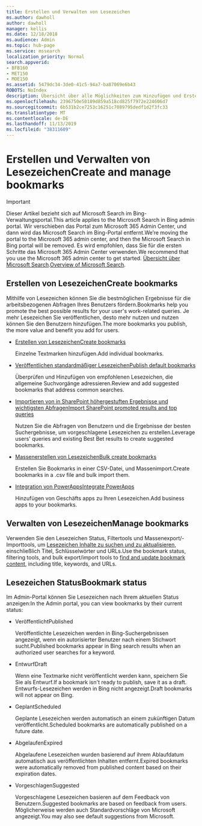 ```yaml
---
title: Erstellen und Verwalten von Lesezeichen
ms.author: dawholl
author: dawholl
manager: kellis
ms.date: 12/18/2018
ms.audience: Admin
ms.topic: hub-page
ms.service: mssearch
localization_priority: Normal
search.appverid:
- BFB160
- MET150
- MOE150
ms.assetid: 5479dc34-3de0-41c5-94a7-ba87069e6b43
ROBOTS: NoIndex
description: Übersicht über alle Möglichkeiten zum Hinzufügen und Erstellen von Lesezeichen für Microsoft-Such Arbeitsergebnisse
ms.openlocfilehash: 2396750e50189d859a518cd825f7972e224606d7
ms.sourcegitcommit: 6b531b2ce7253c16251c7089795dedf1d2f3fc33
ms.translationtype: MT
ms.contentlocale: de-DE
ms.lasthandoff: 11/13/2019
ms.locfileid: "38311609"
---
```

# <a name="create-and-manage-bookmarks"></a><span data-ttu-id="90721-103">Erstellen und Verwalten von Lesezeichen</span><span class="sxs-lookup"><span data-stu-id="90721-103">Create and manage bookmarks</span></span>

> [!IMPORTANT]
> <span data-ttu-id="90721-104">Dieser Artikel bezieht sich auf Microsoft Search im Bing-Verwaltungsportal.</span><span class="sxs-lookup"><span data-stu-id="90721-104">This article applies to the Microsoft Search in Bing admin portal.</span></span> <span data-ttu-id="90721-105">Wir verschieben das Portal zum Microsoft 365 Admin Center, und dann wird das Microsoft Search im Bing-Portal entfernt.</span><span class="sxs-lookup"><span data-stu-id="90721-105">We’re moving the portal to the Microsoft 365 admin center, and then the Microsoft Search in Bing portal will be removed.</span></span> <span data-ttu-id="90721-106">Es wird empfohlen, dass Sie für die ersten Schritte das Microsoft 365 Admin Center verwenden.</span><span class="sxs-lookup"><span data-stu-id="90721-106">We recommend that you use the Microsoft 365 admin center to get started.</span></span> <span data-ttu-id="90721-107">[Übersicht über Microsoft Search](overview-microsoft-search.md).</span><span class="sxs-lookup"><span data-stu-id="90721-107">[Overview of Microsoft Search](overview-microsoft-search.md).</span></span>
    
## <a name="create-bookmarks"></a><span data-ttu-id="90721-108">Erstellen von Lesezeichen</span><span class="sxs-lookup"><span data-stu-id="90721-108">Create bookmarks</span></span>

<span data-ttu-id="90721-109">Mithilfe von Lesezeichen können Sie die bestmöglichen Ergebnisse für die arbeitsbezogenen Abfragen Ihres Benutzers fördern.</span><span class="sxs-lookup"><span data-stu-id="90721-109">Bookmarks help you promote the best possible results for your user's work-related queries.</span></span> <span data-ttu-id="90721-110">Je mehr Lesezeichen Sie veröffentlichen, desto mehr nutzen und nutzen können Sie den Benutzern hinzufügen.</span><span class="sxs-lookup"><span data-stu-id="90721-110">The more bookmarks you publish, the more value and benefit you add for users.</span></span>
  
- [<span data-ttu-id="90721-111">Erstellen von Lesezeichen</span><span class="sxs-lookup"><span data-stu-id="90721-111">Create bookmarks</span></span>](create-bookmarks.md)
    
    <span data-ttu-id="90721-112">Einzelne Textmarken hinzufügen.</span><span class="sxs-lookup"><span data-stu-id="90721-112">Add individual bookmarks.</span></span>
    
- [<span data-ttu-id="90721-113">Veröffentlichen standardmäßiger Lesezeichen</span><span class="sxs-lookup"><span data-stu-id="90721-113">Publish default bookmarks</span></span>](publish-default-bookmarks.md)
    
    <span data-ttu-id="90721-114">Überprüfen und Hinzufügen von empfohlenen Lesezeichen, die allgemeine Suchvorgänge adressieren.</span><span class="sxs-lookup"><span data-stu-id="90721-114">Review and add suggested bookmarks that address common searches.</span></span>
    
- [<span data-ttu-id="90721-115">Importieren von in SharePoint höhergestuften Ergebnisse und wichtigsten Abfragen</span><span class="sxs-lookup"><span data-stu-id="90721-115">Import SharePoint promoted results and top queries</span></span>](import-sharepoint-promoted-results-and-top-queries.md)
    
    <span data-ttu-id="90721-116">Nutzen Sie die Abfragen von Benutzern und die Ergebnisse der besten Suchergebnisse, um vorgeschlagene Lesezeichen zu erstellen.</span><span class="sxs-lookup"><span data-stu-id="90721-116">Leverage users' queries and existing Best Bet results to create suggested bookmarks.</span></span>
    
- [<span data-ttu-id="90721-117">Massenerstellen von Lesezeichen</span><span class="sxs-lookup"><span data-stu-id="90721-117">Bulk create bookmarks</span></span>](bulk-create-bookmarks.md)
    
    <span data-ttu-id="90721-118">Erstellen Sie Bookmarks in einer CSV-Datei, und Massenimport.</span><span class="sxs-lookup"><span data-stu-id="90721-118">Create bookmarks in a .csv file and bulk import them.</span></span>
    
- [<span data-ttu-id="90721-119">Integration von PowerApps</span><span class="sxs-lookup"><span data-stu-id="90721-119">Integrate PowerApps</span></span>](integrate-powerapps.md)
    
    <span data-ttu-id="90721-120">Hinzufügen von Geschäfts apps zu Ihren Lesezeichen.</span><span class="sxs-lookup"><span data-stu-id="90721-120">Add business apps to your bookmarks.</span></span>
    
## <a name="manage-bookmarks"></a><span data-ttu-id="90721-121">Verwalten von Lesezeichen</span><span class="sxs-lookup"><span data-stu-id="90721-121">Manage bookmarks</span></span>

<span data-ttu-id="90721-122">Verwenden Sie den Lesezeichen Status, Filtertools und Massenexport/-Importtools, um [Lesezeichen Inhalte zu suchen und zu aktualisieren](manage-bookmarks.md), einschließlich Titel, Schlüsselwörter und URLs.</span><span class="sxs-lookup"><span data-stu-id="90721-122">Use the bookmark status, filtering tools, and bulk export/import tools to [find and update bookmark content](manage-bookmarks.md), including title, keywords, and URLs.</span></span>
  
## <a name="bookmark-status"></a><span data-ttu-id="90721-123">Lesezeichen Status</span><span class="sxs-lookup"><span data-stu-id="90721-123">Bookmark status</span></span>

<span data-ttu-id="90721-124">Im Admin-Portal können Sie Lesezeichen nach Ihrem aktuellen Status anzeigen:</span><span class="sxs-lookup"><span data-stu-id="90721-124">In the Admin portal, you can view bookmarks by their current status:</span></span>
  
- <span data-ttu-id="90721-125">Veröffentlicht</span><span class="sxs-lookup"><span data-stu-id="90721-125">Published</span></span>
    
    <span data-ttu-id="90721-126">Veröffentlichte Lesezeichen werden in Bing-Suchergebnissen angezeigt, wenn ein autorisierter Benutzer nach einem Stichwort sucht.</span><span class="sxs-lookup"><span data-stu-id="90721-126">Published bookmarks appear in Bing search results when an authorized user searches for a keyword.</span></span>
    
- <span data-ttu-id="90721-127">Entwurf</span><span class="sxs-lookup"><span data-stu-id="90721-127">Draft</span></span>
    
    <span data-ttu-id="90721-128">Wenn eine Textmarke nicht veröffentlicht werden kann, speichern Sie Sie als Entwurf.</span><span class="sxs-lookup"><span data-stu-id="90721-128">If a bookmark isn't ready to publish, save it as a draft.</span></span> <span data-ttu-id="90721-129">Entwurfs-Lesezeichen werden in Bing nicht angezeigt.</span><span class="sxs-lookup"><span data-stu-id="90721-129">Draft bookmarks will not appear on Bing.</span></span>
    
- <span data-ttu-id="90721-130">Geplant</span><span class="sxs-lookup"><span data-stu-id="90721-130">Scheduled</span></span>
    
    <span data-ttu-id="90721-131">Geplante Lesezeichen werden automatisch an einem zukünftigen Datum veröffentlicht.</span><span class="sxs-lookup"><span data-stu-id="90721-131">Scheduled bookmarks are automatically published on a future date.</span></span>
    
- <span data-ttu-id="90721-132">Abgelaufen</span><span class="sxs-lookup"><span data-stu-id="90721-132">Expired</span></span>
    
    <span data-ttu-id="90721-133">Abgelaufene Lesezeichen wurden basierend auf ihrem Ablaufdatum automatisch aus veröffentlichten Inhalten entfernt.</span><span class="sxs-lookup"><span data-stu-id="90721-133">Expired bookmarks were automatically removed from published content based on their expiration dates.</span></span>
    
- <span data-ttu-id="90721-134">Vorgeschlagen</span><span class="sxs-lookup"><span data-stu-id="90721-134">Suggested</span></span>
    
    <span data-ttu-id="90721-135">Vorgeschlagene Lesezeichen basieren auf dem Feedback von Benutzern.</span><span class="sxs-lookup"><span data-stu-id="90721-135">Suggested bookmarks are based on feedback from users.</span></span> <span data-ttu-id="90721-136">Möglicherweise werden auch Standardvorschläge von Microsoft angezeigt.</span><span class="sxs-lookup"><span data-stu-id="90721-136">You may also see default suggestions from Microsoft.</span></span>

  

